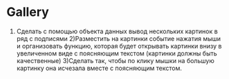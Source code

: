 # Gallery
 
1) Сделать с помощью объекта данных вывод нескольких картинок в ряд с подписями
2)Разместить на картинки событие нажатия мыши и организовать функцию, которая будет открывать картинки внизу в увеличенном виде с поясняющим текстом (картинки должны быть качественные)
3)Сделать так, чтобы по клику мышки на большую картинку она исчезала вместе с поясняющим текстом.
